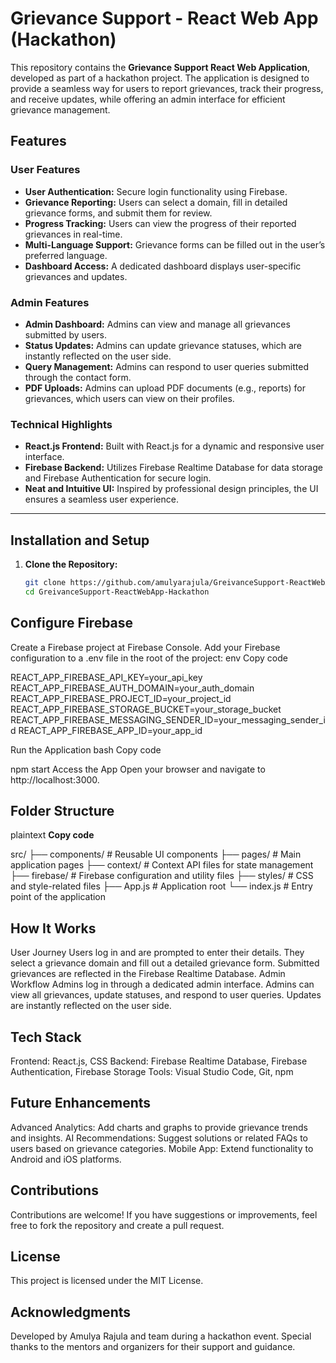 # Grievance Support - React Web App (Hackathon)

This repository contains the **Grievance Support React Web Application**, developed as part of a hackathon project. The application is designed to provide a seamless way for users to report grievances, track their progress, and receive updates, while offering an admin interface for efficient grievance management.

## Features

### **User Features**
- **User Authentication:** Secure login functionality using Firebase.
- **Grievance Reporting:** Users can select a domain, fill in detailed grievance forms, and submit them for review.
- **Progress Tracking:** Users can view the progress of their reported grievances in real-time.
- **Multi-Language Support:** Grievance forms can be filled out in the user’s preferred language.
- **Dashboard Access:** A dedicated dashboard displays user-specific grievances and updates.

### **Admin Features**
- **Admin Dashboard:** Admins can view and manage all grievances submitted by users.
- **Status Updates:** Admins can update grievance statuses, which are instantly reflected on the user side.
- **Query Management:** Admins can respond to user queries submitted through the contact form.
- **PDF Uploads:** Admins can upload PDF documents (e.g., reports) for grievances, which users can view on their profiles.

### **Technical Highlights**
- **React.js Frontend:** Built with React.js for a dynamic and responsive user interface.
- **Firebase Backend:** Utilizes Firebase Realtime Database for data storage and Firebase Authentication for secure login.
- **Neat and Intuitive UI:** Inspired by professional design principles, the UI ensures a seamless user experience.

---

## Installation and Setup

1. **Clone the Repository:**
   ```bash
   git clone https://github.com/amulyarajula/GreivanceSupport-ReactWebApp-Hackathon.git
   cd GreivanceSupport-ReactWebApp-Hackathon

## Configure Firebase
Create a Firebase project at Firebase Console.
Add your Firebase configuration to a .env file in the root of the project:
env
Copy code

REACT_APP_FIREBASE_API_KEY=your_api_key
REACT_APP_FIREBASE_AUTH_DOMAIN=your_auth_domain
REACT_APP_FIREBASE_PROJECT_ID=your_project_id
REACT_APP_FIREBASE_STORAGE_BUCKET=your_storage_bucket
REACT_APP_FIREBASE_MESSAGING_SENDER_ID=your_messaging_sender_id
REACT_APP_FIREBASE_APP_ID=your_app_id

Run the Application
bash
Copy code

npm start
Access the App
Open your browser and navigate to http://localhost:3000.

## **Folder Structure**
plaintext
**Copy code**

src/
├── components/          # Reusable UI components
├── pages/               # Main application pages
├── context/             # Context API files for state management
├── firebase/            # Firebase configuration and utility files
├── styles/              # CSS and style-related files
├── App.js               # Application root
└── index.js             # Entry point of the application

## How It Works
User Journey
Users log in and are prompted to enter their details.
They select a grievance domain and fill out a detailed grievance form.
Submitted grievances are reflected in the Firebase Realtime Database.
Admin Workflow
Admins log in through a dedicated admin interface.
Admins can view all grievances, update statuses, and respond to user queries.
Updates are instantly reflected on the user side.


## **Tech Stack**
Frontend: React.js, CSS
Backend: Firebase Realtime Database, Firebase Authentication, Firebase Storage
Tools: Visual Studio Code, Git, npm

## **Future Enhancements**
Advanced Analytics: Add charts and graphs to provide grievance trends and insights.
AI Recommendations: Suggest solutions or related FAQs to users based on grievance categories.
Mobile App: Extend functionality to Android and iOS platforms.

## **Contributions**
Contributions are welcome! If you have suggestions or improvements, feel free to fork the repository and create a pull request.

## **License**
This project is licensed under the MIT License.

## **Acknowledgments**

Developed by Amulya Rajula and team during a hackathon event.
Special thanks to the mentors and organizers for their support and guidance.
